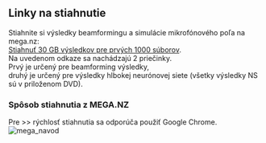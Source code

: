 ## Linky na stiahnutie
Stiahnite si výsledky beamformingu a simulácie mikrofónového poľa na mega.nz: </br>
[Stiahnuť 30 GB výsledkov pre prvých 1000 súborov](https://mega.nz/#F!TbolxCxC!q1KL4Lj02sqzdtuUSvz0ow). </br>
Na uvedenom odkaze sa nachádzajú 2 priečinky. </br>
Prvý je určený pre beamforming výsledky, </br>
druhý je určený pre výsledky hlbokej neurónovej siete (všetky výsledky NS sú v priloženom DVD).</br>

### Spôsob stiahnutia z MEGA.NZ
Pre >> rýchlosť stiahnutia sa odporúča použiť Google Chrome.</br>
<img src="https://i.imgur.com/BbkidpP.png" alt="mega_navod" class="inline"/> 
